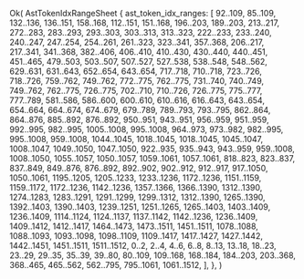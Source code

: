 Ok(
    AstTokenIdxRangeSheet {
        ast_token_idx_ranges: [
            92..109,
            85..109,
            132..136,
            136..151,
            158..168,
            112..151,
            151..168,
            196..203,
            189..203,
            213..217,
            272..283,
            283..293,
            293..303,
            303..313,
            313..323,
            222..233,
            233..240,
            240..247,
            247..254,
            254..261,
            261..323,
            323..341,
            357..368,
            206..217,
            217..341,
            341..368,
            382..406,
            406..410,
            410..430,
            430..440,
            440..451,
            451..465,
            479..503,
            503..507,
            507..527,
            527..538,
            538..548,
            548..562,
            629..631,
            631..643,
            652..654,
            643..654,
            717..718,
            710..718,
            723..726,
            718..726,
            759..762,
            749..762,
            772..775,
            762..775,
            731..740,
            740..749,
            749..762,
            762..775,
            726..775,
            702..710,
            710..726,
            726..775,
            775..777,
            777..789,
            581..586,
            586..600,
            600..610,
            610..616,
            616..643,
            643..654,
            654..664,
            664..674,
            674..679,
            679..789,
            789..793,
            793..795,
            862..864,
            864..876,
            885..892,
            876..892,
            950..951,
            943..951,
            956..959,
            951..959,
            992..995,
            982..995,
            1005..1008,
            995..1008,
            964..973,
            973..982,
            982..995,
            995..1008,
            959..1008,
            1044..1045,
            1018..1045,
            1018..1045,
            1045..1047,
            1008..1047,
            1049..1050,
            1047..1050,
            922..935,
            935..943,
            943..959,
            959..1008,
            1008..1050,
            1055..1057,
            1050..1057,
            1059..1061,
            1057..1061,
            818..823,
            823..837,
            837..849,
            849..876,
            876..892,
            892..902,
            902..912,
            912..917,
            917..1050,
            1050..1061,
            1195..1205,
            1205..1233,
            1233..1236,
            1172..1236,
            1151..1159,
            1159..1172,
            1172..1236,
            1142..1236,
            1357..1366,
            1366..1390,
            1312..1390,
            1274..1283,
            1283..1291,
            1291..1299,
            1299..1312,
            1312..1390,
            1265..1390,
            1392..1403,
            1390..1403,
            1239..1251,
            1251..1265,
            1265..1403,
            1403..1409,
            1236..1409,
            1114..1124,
            1124..1137,
            1137..1142,
            1142..1236,
            1236..1409,
            1409..1412,
            1412..1417,
            1464..1473,
            1473..1511,
            1451..1511,
            1078..1088,
            1088..1093,
            1093..1098,
            1098..1109,
            1109..1417,
            1417..1427,
            1427..1442,
            1442..1451,
            1451..1511,
            1511..1512,
            0..2,
            2..4,
            4..6,
            6..8,
            8..13,
            13..18,
            18..23,
            23..29,
            29..35,
            35..39,
            39..80,
            80..109,
            109..168,
            168..184,
            184..203,
            203..368,
            368..465,
            465..562,
            562..795,
            795..1061,
            1061..1512,
        ],
    },
)